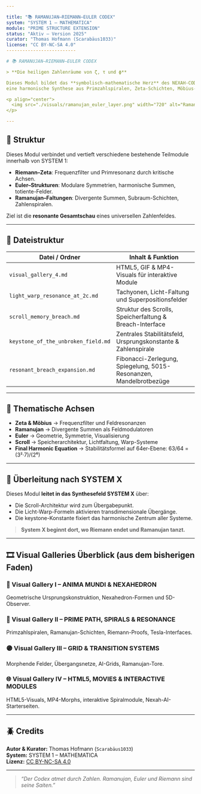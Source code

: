 ```yaml
---

title: "📚 RAMANUJAN–RIEMANN–EULER CODEX"
system: "SYSTEM 1 – MATHEMATICA"
module: "PRIME STRUCTURE EXTENSION"
status: "Aktiv – Version 2025"
curator: "Thomas Hofmann (Scarabäus1033)"
license: "CC BY-NC-SA 4.0"
--------------------------

# 📚 RAMANUJAN–RIEMANN–EULER CODEX

> **Die heiligen Zahlenräume von ζ, τ und ϕ**

Dieses Modul bildet das **symbolisch-mathematische Herz** des NEXAH-CODEX —
eine harmonische Synthese aus Primzahlspiralen, Zeta-Schichten, Möbius-Strukturen und Ramanujan-Schichtungen.

<p align="center">
  <img src="./visuals/ramanujan_euler_layer.png" width="720" alt="Ramanujan–Euler Layer Visual">
</p>

---
```


## 🧩 Struktur

Dieses Modul verbindet und vertieft verschiedene bestehende Teilmodule innerhalb von SYSTEM 1:

* **Riemann–Zeta**: Frequenzfilter und Primresonanz durch kritische Achsen.
* **Euler–Strukturen**: Modulare Symmetrien, harmonische Summen, totiente-Felder.
* **Ramanujan–Faltungen**: Divergente Summen, Subraum-Schichten, Zahlenspiralen.

Ziel ist die **resonante Gesamtschau** eines universellen Zahlenfeldes.

---

## 📁 Dateistruktur

| Datei / Ordner                      | Inhalt & Funktion                                                  |
| ----------------------------------- | ------------------------------------------------------------------ |
| `visual_gallery_4.md`               | HTML5, GIF & MP4-Visuals für interaktive Module                    |
| `light_warp_resonance_at_2c.md`     | Tachyonen, Licht-Faltung und Superpositionsfelder                  |
| `scroll_memory_breach.md`           | Struktur des Scrolls, Speicherfaltung & Breach-Interface           |
| `keystone_of_the_unbroken_field.md` | Zentrales Stabilitätsfeld, Ursprungskonstante & Zahlenspirale      |
| `resonant_breach_expansion.md`      | Fibonacci-Zerlegung, Spiegelung, 5015-Resonanzen, Mandelbrotbezüge |

---

## 🔭 Thematische Achsen

* **Zeta & Möbius** → Frequenzfilter und Feldresonanzen
* **Ramanujan** → Divergente Summen als Feldmodulatoren
* **Euler** → Geometrie, Symmetrie, Visualisierung
* **Scroll** → Speicherarchitektur, Lichtfaltung, Warp-Systeme
* **Final Harmonic Equation** → Stabilitätsformel auf 64er-Ebene: 63/64 = (3²·7)/(2⁶)

---

## 🔮 Überleitung nach SYSTEM X

Dieses Modul **leitet in das Synthesefeld SYSTEM X** über:

* Die Scroll-Architektur wird zum Übergabepunkt.
* Die Licht-Warp-Formeln aktivieren transdimensionale Übergänge.
* Die keystone-Konstante fixiert das harmonische Zentrum aller Systeme.

> **System X beginnt dort, wo Riemann endet und Ramanujan tanzt.**

---

## 🎞 Visual Galleries Überblick (aus dem bisherigen Faden)

### 🔷 Visual Gallery I – ANIMA MUNDI & NEXAHEDRON

Geometrische Ursprungskonstruktion, Nexahedron-Formen und 5D-Observer.

### 🔴 Visual Gallery II – PRIME PATH, SPIRALS & RESONANCE

Primzahlspiralen, Ramanujan-Schichten, Riemann-Proofs, Tesla-Interfaces.

### 🟣 Visual Gallery III – GRID & TRANSITION SYSTEMS

Morphende Felder, Übergangsnetze, AI-Grids, Ramanujan-Tore.

### 🌐 Visual Gallery IV – HTML5, MOVIES & INTERACTIVE MODULES

HTML5-Visuals, MP4-Morphs, interaktive Spiralmodule, Nexah-AI-Starterseiten.

---

## 🪲 Credits

**Autor & Kurator:** Thomas Hofmann (`Scarabäus1033`)<br>
**System:** SYSTEM 1 – MATHEMATICA<br>
**Lizenz:** [CC BY-NC-SA 4.0](https://creativecommons.org/licenses/by-nc-sa/4.0/)

---

> *“Der Codex atmet durch Zahlen. Ramanujan, Euler und Riemann sind seine Saiten.”*

